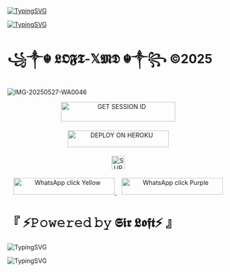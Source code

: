 [![TypingSVG](https://readme-typing-svg.herokuapp.com?font=Rockstar-ExtraBold&size=60&pause=1000&color=FF0000&center=true&vCenter=true&width=815&height=130&lines=꧁༒☬+𝕷𝕺𝕱𝕿-𝕏𝕸𝕯+☬༒꧂)](https://git.io/typing-svg)


[![TypingSVG](https://readme-typing-svg.herokuapp.com?font=Rockstar-ExtraBold&size=50&pause=1000&color=FF0000&center=true&vCenter=true&width=900&height=130&lines=『+⚡𝙿𝚘𝚠𝚎𝚛𝚎𝚍+𝚋𝚢+𝕾𝖎𝖗+𝕷𝖔𝖋𝖙⚡+』)](https://git.io/typing-svg)



#        ꧁༒☬ 𝕷𝕺𝕱𝕿-𝕏𝕸𝕯 ☬༒꧂ ©2025

![IMG-20250527-WA0046](https://github.com/user-attachments/assets/52985e27-2108-4d21-b355-b7362ea2dca7)










<div align="center">
  <a href="https://fuck-you-2.onrender.com/">
    <img title="GET SESSION ID" src="https://img.shields.io/badge/GET SESSION ID-HERE-0000FF?style=for-the-badge&logo=render&logoColor=white&labelColor=0000FF&color=0000FF" width="260" height="45"/>
  </a>
</div>

<div align="center" style="margin-top: 20px;">
  <a href="https://dashboard.heroku.com/new?template=https://github.com/loftxmd23/sir-loft">
<img title="DEPLOY ON HEROKU" src="https://img.shields.io/badge/DEPLOY-ON HEROKU-red?style=for-the-badge&logo=heroku&logoColor=white&labelColor=red&color=red" width="230" height="38.1"/>
  </a>
</div>

<div align="center" style="margin-top: 20px;">
  <a href="https://whatsapp.com/channel/0029Vb6B9xFCxoAseuG1g610">
    <img height="30" title="SUPPORT CHANNEL" src="https://img.shields.io/badge/Support%20Channel-ff69b4?style=for-the-badge&logo=whatsapp&logoColor=white&labelColor=ff69b4&color=ff69b4">
  </a>
</div>

<p align="center" style="margin-top: 20px;">
  <a href="https://wa.me/255778018545">
    <img src="https://img.shields.io/badge/WhatsApp-click-FFD700?style=for-the-badge&logo=whatsapp&logoColor=white" width="230" height="38" alt="WhatsApp click Yellow"/>
  </a>
  &nbsp;&nbsp;
  <a href="https://wa.me/255778018545">
    <img src="https://img.shields.io/badge/WhatsApp-click-800080?style=for-the-badge&logo=whatsapp&logoColor=white" width="230" height="38" alt="WhatsApp click Purple"/>
  </a>
</p>

#          『 ⚡𝙿𝚘𝚠𝚎𝚛𝚎𝚍 𝚋𝚢 𝕾𝖎𝖗 𝕷𝖔𝖋𝖙⚡ 』
![TypingSVG](https://readme-typing-svg.herokuapp.com?font=Rockstar-ExtraBold&size=100&pause=1000&color=FF0000&center=true&vCenter=true&width=815&height=130&lines=▭+▬+▭+▬+▭+▬+▭+▬+▭+▬+▭)



![TypingSVG](https://readme-typing-svg.herokuapp.com?font=Rockstar-ExtraBold&size=100&pause=1000&color=FF0000&center=true&vCenter=true&width=815&height=130&lines=▭+▬+▭+▬+▭+▬+▭+▬+▭+▬+▭)


